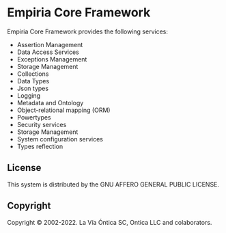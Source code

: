 ﻿# Empiria Core Framework

Empiria Core Framework provides the following services:

-  Assertion Management
-  Data Access Services
-  Exceptions Management
-  Storage Management
-  Collections
-  Data Types
-  Json types
-  Logging
-  Metadata and Ontology
-  Object-relational mapping (ORM)
-  Powertypes
-  Security services
-  Storage Management
-  System configuration services
-  Types reflection

## License

This system is distributed by the GNU AFFERO GENERAL PUBLIC LICENSE.

## Copyright

Copyright © 2002-2022. La Vía Óntica SC, Ontica LLC and colaborators.
